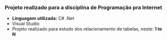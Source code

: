 ### Projeto realizado para a disciplina de Programação pra Internet

- **Linguagem utilizada:** C# .Net
- Visual Studio
- Projeto realizado para estudo dos relacionamento de tabelas, neste: **1 to N**

